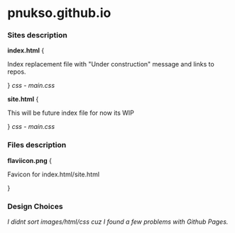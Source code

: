 # pnukso.github.io



### Sites description 	

**index.html** {

Index replacement file with "Under construction" message and links to repos.

} *css - main.css*

**site.html** {

This will be future index file for now its WIP

} *css - main.css*



### Files description

**flaviicon.png** {

Favicon for index.html/site.html

}



### Design Choices

*I didnt sort images/html/css cuz I found a few problems with Github Pages.*
